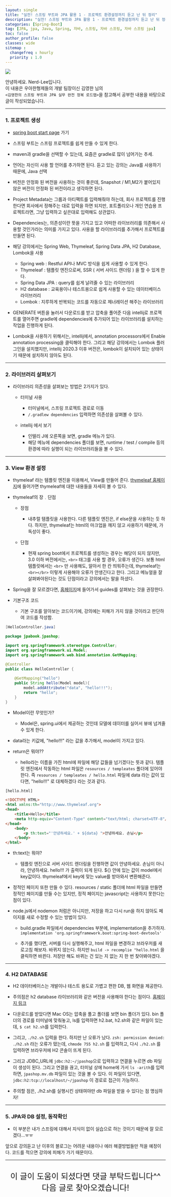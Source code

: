 ```yaml
---
layout: single
title: "실전! 스프링 부트와 JPA 활용 1 - 프로젝트 환경설정까지 듣고 난 뒤 정리"
description: "실전! 스프링 부트와 JPA 활용 1 - 프로젝트 환경설정까지 듣고 난 뒤 정리"
categories: [Spring-Boot]
tag: [JPA, jpa, Java, Spring, 자바, 스프링, 자바 스프링, 자바 스프링 jpa]
toc: false
author_profile: false
classes: wide
sitemap :
  changefreq : hourly
  priority : 1.0
---
```


![](/assets/img/etc/javaspring.png)

안녕하세요. Nerd-Lee입니다.<br>
이 내용은 우아한형제들의 개발 팀장이신 김영한 님의<br>
`<김영한의 스프링 부트와 JPA 실무 완전 정복 로드맵>`을 참고해서 공부한 내용을 바탕으로 글이 작성되었습니다.

---

### 1. 프로젝트 생성
 - [spring boot start page](start.spring.io) 가기
 

 - 스프링 부트는 스프링 프로젝트를 쉽게 만들 수 있게 한다.

 - maven과 gradle을 선택할 수 있는데, 요즘은 gradle로 많이 넘어가는 추세.

 - 언어는 자신이 사용 할 언어를 추가하면 된다. 듣고 있는 강의는 Java를 사용하기 때문에,  Java 선택

 - 버전은 안정화 된 버전을 사용하는 것이 좋은데, Snapshot / M1,M2가 붙어있지 않은 버전이 안정화 된 버전이라고 생각하면 된다.

 - Project Metadata는 그룹과 아티팩트를 입력해줘야 하는데, 회사 프로젝트를 진행한다면 회사에서 정해주는 대로 입력을 하면 되지만, 포트폴리오나 개인 연습용 프로젝트라면, 그냥 입력하고 싶은대로 입력해도 상관없다.

 - Dependencies는, 의존성이란 뜻을 가지고 있고 어떠한 라이브러리를 의존해서 사용할 것인가라는 의미를 가지고 있다. 사용을 할 라이브러리를 추가해서 프로젝트를 만들면 된다.

 - 해당 강의에서는 Spring Web, Thymeleaf, Spring Data JPA, H2 Database, Lombok을 사용
    - Spring web : Restful API나 MVC 방식을 쉽게 사용할 수 있게 한다.
    - Thymeleaf : 템플릿 엔진으로써, SSR ( 서버 사이드 렌더링 ) 을 할 수 있게 한다.
    - Spring Data JPA : query를 쉽게 날려줄 수 있는 라이브러리
    - H2 database : 교육용이나 테스트용으로 쉽게 사용할 수 있는 데이터베이스 라이브러리
    - Lombok : 지루하게 반복되는 코드를 자동으로 제너레이션 해주는 라이브러리
    
- GENERATE 버튼을 눌러서 다운로드를 받고 압축을 풀어준 다음 intellij로 프로젝트를 열어주면 gradle에 dependencies에 추가되어 있는 라이브러리를 설치하는 작업을 진행하게 된다.

- Lombok을 사용하기 위해서는, intellij에서, annotation processors에서 Enable annotation processing을 클릭해야 한다. 그리고 해당 강의에서는 Lombok 플러그인을 설치했지만, intellij 2020.3 이후 버전은, lombok이 설치되어 있는 상태이기 때문에 설치하지 않아도 된다.

---

### 2. 라이브러리 살펴보기

- 라이브러리 의존성을 살펴보는 방법은 2가지가 있다.

   - 터미널 사용
      - 터미널에서, 스프링 프로젝트 경로로 이동
      - `/.gradlew dependencies` 입력하면 의존성을 살펴볼 수 있다.
     
   - intellij 에서 보기
      - 인텔리 J에 오른쪽을 보면, gradle 메뉴가 있다.
      - 해당 메뉴에 dependencies 폴더를 보면, runtime / test / compile 등의 환경에 따라 실행이 되는 라이브러리들을 볼 수 있다.
      
---
      
### 3. View 환경 설정

- thymeleaf 라는 템플릿 엔진을 이용해서, View를 만들어 준다. [thymeleaf 홈페이지](thymeleaf.org)에 들어가면 thymeleaf에 대한 내용들을 자세히 볼 수 있다.

- thymeleaf의 장﹒단점
   - 장점
      - 내추럴 템플릿을 사용한다. 다른 템플릿 엔진은, if else문을 사용하는 듯 하다. 하지만, thymeleaf는 html의 마크업을 깨지 않고 사용하기 때문에, 가독성이 좋다.
   
   - 단점
      - 현재 spring boot에서 프로젝트를 생성하는 경우는 해당이 되지 않지만, 3.0 이하 버전에서는, `<br>` 태그를 사용 할 경우, 오류가 생긴다. 보통 html 템플릿에서는 `<br>` 만 사용해도, 알아서 한 칸 띄워주는데, thymeleaf는 `<br></br>` 이렇게 사용해야 오류가 안생긴다고 한다. 그리고 메뉴얼을 잘 살펴봐야된다는 것도 단점이라고 강의에서는 말을 하셨다.
      
- Spring을 잘 모르겠다면, [홈페이지](spring.io)에 들어가서 guides를 살펴보는 것을 권장한다.

- 기본구조 코드
   - 기본 구조를 알아보는 코드이기에, 강의에는 피해가 가지 않을 것이라고 판단하여 코드를 작성함.

```java
[HelloController.java]

package jpabook.jpashop;

import org.springframework.stereotype.Controller;
import org.springframework.ui.Model;
import org.springframework.web.bind.annotation.GetMapping;

@Controller
public class HelloController {
    
	@GetMapping("hello")
    public String hello(Model model){
        model.addAttribute("data", "hello!!!");
        return "hello";
    }
}
```

- Model이란 무엇인가?
   - Model은, spring.ui에서 제공하는 것인데 모델에 데이터를 실어서 뷰에 넘겨줄 수 있게 한다.
   

- data라는 키값에, "hello!!!" 라는 값을 추가해서, model이 가지고 있다.


- return은 뭐야??
   - hello라는 이름을 가진 html에 파일에 해당 값들을 넘기겠다는 뜻과 같다. 템플릿 엔진에서 작동하는 html 파일은 `resources / templeates` 폴더에 있어야 한다.
   즉 `resources / templeates / hello.html` 파일에 data 라는 값이 있다면, "hello!!!" 로 대체하겠다 라는 것과 같다.
   
   
   
```html
[hello.html]

<!DOCTYPE HTML>
<html xmlns:th="http://www.thymeleaf.org">
<head>
    <title>Hello</title>
    <meta http-equiv="Content-Type" content="text/html; charset=UTF-8"/>
</head>
    <body>
        <p th:text="'안녕하세요.' + ${data} ">안녕하세요. 손님</p>
    </body>
</html>
```

- th:text는 뭐야?
   - 템플릿 엔진으로 서버 사이드 렌더링을 진행하면 값이 안녕하세요. 손님이 아니라, 안녕하세요. hello!!! 가 출력이 되게 된다. ${} 안에 있는 값이 model에서 key값이다.
   thymeleaf에서 key에 맞는 value를 받아와서 변환해준다.
   

- 정적인 페이지 또한 만들 수 있다. resources / static 폴더에 html 파일을 만들면 정적인 페이지를 만들 수는 있지만, 정적 페이지는 javascript는 사용하지 못한다는 점이 있다.

- node.js에서 nodemon 처럼은 아니지만, 저장을 하고 다시 run을 하지 않아도 페이지를 새로 수정할 수 있는 방법이 있다.
   - build.gradle 파일에서 dependencies 부분에, implementation을 추가하자.
   `implementation 'org.springframework.boot:spring-boot-devtools'`
   
   - 추가를 했다면, 서버를 다시 실행해주고, html 파일을 변경하고 브라우저를 새로고침 해보자. 바뀌지 않는다. 하지만 `build -> recomplie "hello.html` 을 클릭하면 바뀐다.
   저장만 해도 바뀌는 건 있는 지 없는 지 한 번 찾아봐야겠다.
   
---
   
### 4. H2 DATABASE

- H2 데이터베이스는 개발이나 테스트 용도로 가볍고 편한 DB, 웹 화면을 제공한다.

- 주의점은 h2 database 라이브러리와 같은 버전을 사용해야 한다는 점이다. [홈페이지 링크](https://www.h2database.com/html/main.html)

- 다운로드를 받았다면 Mac OS는 압축을 풀고 폴더를 보면 bin 폴더가 있다. bin 폴더의 경로를 터미널에 맞춰놓고, ls를 입력하면 h2.bat, h2.sh와 같은 파일이 있는데, `$ cat h2.sh`를 입력한다.

- 그리고, `./h2.sh` 입력을 한다. 하지만 난 오류가 났다. `zsh: permission denied: ./h2.sh` 라는 오류가 떴는데, `chmode 755 h2.sh` 를 입력하고, 다시 `./h2.sh` 를 입력하면 브라우저에 H2 콘솔이 뜨게 된다.

- 그리고 JDBC_URL에 `jdbc:h2:~/jpashop`으로 입력하고 연결을 누르면 db 파일이 생성이 된다. 그리고 연결을 끊고, 터미널 상에 home에 가서 `ls -arith`를 입력하면, `jpashop.mv.db` 파일이 있는 것을 볼 수 있다. 이 파일이 있다면, `jdbc:h2:tcp://localhost/~/jpashop` 이 경로로 접근이 가능하다.

- 주의할 점은, ./h2.sh를 실행시킨 상태여야만 db 파일을 받을 수 있다는 점 명심하자!

---

### 5. JPA와 DB 설정, 동작확인

- 이 부분은 내가 스프링에 대해서 지식이 없이 실습으로 하는 것이기 때문에 잘 모르겠다...ㅠㅠ

앞으로 강의듣고 난 이후의 블로그는 어려운 내용이나 에러 해결방법들만 적을 예정이다. 코드를 적으면 강의에 피해가 가기 때문이다.

---

<br>

<div style="font-size:25px; text-align:center">
이 글이 도움이 되셨다면 댓글 부탁드립니다^^<br>
다음 글로 찾아오겠습니다!

</div>

